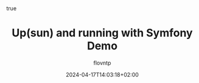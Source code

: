 ---
#################################
# Don't touch these settings.
date: '2024-04-17T14:03:18+02:00'
sidebar:
    exclude: true
type: post
#################################
# Update the title
title: "Up(sun) and running with Symfony Demo"

# Replace if you have a good image. 
# Images are not used (yet) on individual pages, only on lists of articles.
image: /images/symfony_demo.webp

# Define this value if listing an external blog post not written within this site.
link: "https://upsun.com/blog/upsun-and-running-with-symfony-demo/"

# Update author with one or more
#   -> content/community/engage/people/AUTHOR.md
#   -> https://github.com/AUTHOR
#   -> AUTHORFirst AUTHORLast
author:
  - flovntp

# Choose ONE of the options below:
categories:
#   - core-concepts
#   - how-it-works
#   - discussions
#   - experiments
#  - how-tos
#   - releases
   - tutorials

# Tags don't do anything yet, so ignore for now.
# tags:
#   - events
#   - integrations
math: true
---